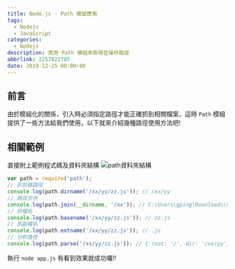 ```yaml
---
title: Node.js - Path 模組應用
tags:
  - Nodejs
  - JavaScript
categories:
  - Nodejs
description: 使用 Path 模組來取得並操作路徑
abbrlink: 2257922785
date: 2019-12-25 00:00:00
---
```

## 前言
由於模組化的關係，引入時必須指定路徑才能正確抓到相關檔案，這時 `Path` 模組提供了一些方法給我們使用，以下就來介紹幾種路徑使用方法吧!

## 相關範例
直接附上範例程式碼及資料夾結構
![path資料夾結構](https://i.imgur.com/WT8Vmhc.png)
``` JavaScript
var path = require('path');
// 抓目錄路徑
console.log(path.dirname('/xx/yy/zz.js')); // /xx/yy
// 路徑合併
console.log(path.join(__dirname, '/xx')); // C:\Users\gping\Downloads\nodejs_practice\node_path_demo\xx
// 抓檔名
console.log(path.basename('/xx/yy/zz.js')); // zz.js
// 抓副檔名
console.log(path.extname('/xx/yy/zz.js')); // .js
// 分析路徑
console.log(path.parse('/xx/yy/zz.js')); // { root: '/', dir: '/xx/yy', base: 'zz.js', ext: '.js', name: 'zz' }
```
執行 `node app.js` 有看到效果就成功囉!!
